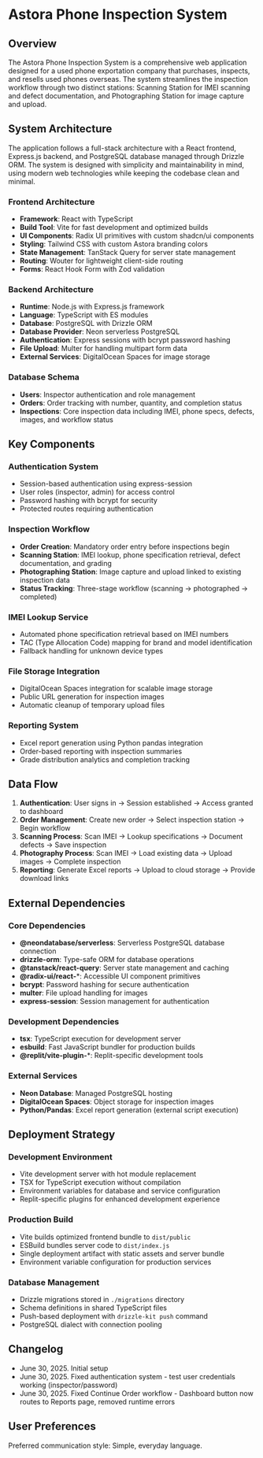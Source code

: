 # Astora Phone Inspection System

## Overview

The Astora Phone Inspection System is a comprehensive web application designed for a used phone exportation company that purchases, inspects, and resells used phones overseas. The system streamlines the inspection workflow through two distinct stations: Scanning Station for IMEI scanning and defect documentation, and Photographing Station for image capture and upload.

## System Architecture

The application follows a full-stack architecture with a React frontend, Express.js backend, and PostgreSQL database managed through Drizzle ORM. The system is designed with simplicity and maintainability in mind, using modern web technologies while keeping the codebase clean and minimal.

### Frontend Architecture
- **Framework**: React with TypeScript
- **Build Tool**: Vite for fast development and optimized builds
- **UI Components**: Radix UI primitives with custom shadcn/ui components
- **Styling**: Tailwind CSS with custom Astora branding colors
- **State Management**: TanStack Query for server state management
- **Routing**: Wouter for lightweight client-side routing
- **Forms**: React Hook Form with Zod validation

### Backend Architecture
- **Runtime**: Node.js with Express.js framework
- **Language**: TypeScript with ES modules
- **Database**: PostgreSQL with Drizzle ORM
- **Database Provider**: Neon serverless PostgreSQL
- **Authentication**: Express sessions with bcrypt password hashing
- **File Upload**: Multer for handling multipart form data
- **External Services**: DigitalOcean Spaces for image storage

### Database Schema
- **Users**: Inspector authentication and role management
- **Orders**: Order tracking with number, quantity, and completion status
- **Inspections**: Core inspection data including IMEI, phone specs, defects, images, and workflow status

## Key Components

### Authentication System
- Session-based authentication using express-session
- User roles (inspector, admin) for access control
- Password hashing with bcrypt for security
- Protected routes requiring authentication

### Inspection Workflow
- **Order Creation**: Mandatory order entry before inspections begin
- **Scanning Station**: IMEI lookup, phone specification retrieval, defect documentation, and grading
- **Photographing Station**: Image capture and upload linked to existing inspection data
- **Status Tracking**: Three-stage workflow (scanning → photographed → completed)

### IMEI Lookup Service
- Automated phone specification retrieval based on IMEI numbers
- TAC (Type Allocation Code) mapping for brand and model identification
- Fallback handling for unknown device types

### File Storage Integration
- DigitalOcean Spaces integration for scalable image storage
- Public URL generation for inspection images
- Automatic cleanup of temporary upload files

### Reporting System
- Excel report generation using Python pandas integration
- Order-based reporting with inspection summaries
- Grade distribution analytics and completion tracking

## Data Flow

1. **Authentication**: User signs in → Session established → Access granted to dashboard
2. **Order Management**: Create new order → Select inspection station → Begin workflow
3. **Scanning Process**: Scan IMEI → Lookup specifications → Document defects → Save inspection
4. **Photography Process**: Scan IMEI → Load existing data → Upload images → Complete inspection
5. **Reporting**: Generate Excel reports → Upload to cloud storage → Provide download links

## External Dependencies

### Core Dependencies
- **@neondatabase/serverless**: Serverless PostgreSQL database connection
- **drizzle-orm**: Type-safe ORM for database operations
- **@tanstack/react-query**: Server state management and caching
- **@radix-ui/react-***: Accessible UI component primitives
- **bcrypt**: Password hashing for secure authentication
- **multer**: File upload handling for images
- **express-session**: Session management for authentication

### Development Dependencies
- **tsx**: TypeScript execution for development server
- **esbuild**: Fast JavaScript bundler for production builds
- **@replit/vite-plugin-***: Replit-specific development tools

### External Services
- **Neon Database**: Managed PostgreSQL hosting
- **DigitalOcean Spaces**: Object storage for inspection images
- **Python/Pandas**: Excel report generation (external script execution)

## Deployment Strategy

### Development Environment
- Vite development server with hot module replacement
- TSX for TypeScript execution without compilation
- Environment variables for database and service configuration
- Replit-specific plugins for enhanced development experience

### Production Build
- Vite builds optimized frontend bundle to `dist/public`
- ESBuild bundles server code to `dist/index.js`
- Single deployment artifact with static assets and server bundle
- Environment variable configuration for production services

### Database Management
- Drizzle migrations stored in `./migrations` directory
- Schema definitions in shared TypeScript files
- Push-based deployment with `drizzle-kit push` command
- PostgreSQL dialect with connection pooling

## Changelog
- June 30, 2025. Initial setup
- June 30, 2025. Fixed authentication system - test user credentials working (inspector/password)
- June 30, 2025. Fixed Continue Order workflow - Dashboard button now routes to Reports page, removed runtime errors

## User Preferences

Preferred communication style: Simple, everyday language.